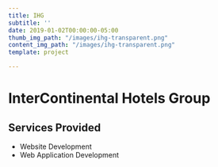 ```yaml
---
title: IHG
subtitle: ''
date: 2019-01-02T00:00:00-05:00
thumb_img_path: "/images/ihg-transparent.png"
content_img_path: "/images/ihg-transparent.png"
template: project

---
```

# InterContinental Hotels Group

## Services Provided

* Website Development
* Web Application Development
